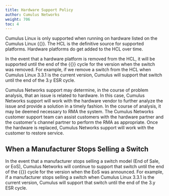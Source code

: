 ```yaml
---
title: Hardware Support Policy
author: Cumulus Networks
weight: 706
toc: 4
---
```


Cumulus Linux is only supported when running on hardware listed on the Cumulus Linux {{<exlink url="https://cumulusnetworks.com/support/hcl/" text="hardware compatibility list (HCL)">}}. The HCL is the definitive source for supported platforms. Hardware platforms do get added to the HCL over time.

In the event that a hardware platform is removed from the HCL, it will be supported until the end of the {{<link url="Cumulus-NetQ-Release-Versioning-and-Support-Policy" text="extended support release (ESR)">}} cycle for the version when the switch was removed. For example, if we remove a switch from the HCL when Cumulus Linux 3.3.1 is the current version, Cumulus will support that switch until the end of the 3.y ESR cycle.

Cumulus Networks support may determine, in the course of problem analysis, that an issue is related to hardware. In this case, Cumulus Networks support will work with the hardware vendor to further analyze the issue and provide a solution in a timely fashion. In the course of analysis, it may be deemed necessary to RMA the system. The Cumulus Networks customer support team can assist customers with the hardware partner and the customer's channel partner to perform the RMA as appropriate. Once the hardware is replaced, Cumulus Networks support will work with the customer to restore service.

## When a Manufacturer Stops Selling a Switch

In the event that a manufacturer stops selling a switch model (End of Sale, or EoS), Cumulus Networks will continue to support that switch until the end of the {{<link url="Cumulus-NetQ-Release-Versioning-and-Support-Policy" text="extended support release (ESR)">}} cycle for the version when the EoS was announced. For example, if a manufacturer stops selling a switch when Cumulus Linux 3.3.1 is the current version, Cumulus will support that switch until the end of the 3.y ESR cycle.
